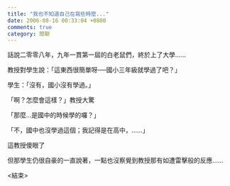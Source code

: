 ```yaml
---
title: "我也不知道自己在寫些時麼..."
date: 2006-08-16 00:33:04 +0800
comments: true
category: 閒聊
---
```

<p>話說二零零八年，九年一貫第一屆的白老鼠們，終於上了大學......</p><p>教授對學生說：「這東西很簡單呀──國小三年級就學過了吧？」</p><p>學生：「沒有，國小沒有學過。」</p><p>「啊？怎麼會這樣？」教授大驚</p><p>「那麼...是國中的時候學的囉？」</p><p>「不，國中也沒學過這個；我記得是在高中，......」</p><p>這教授傻眼了</p><p>但那學生仍很自豪的一直說著，一點也沒察覺到教授那有如遭雷擊般的反應......</p><p>&lt;結束&gt;</p>
